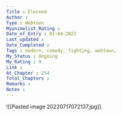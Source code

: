 ```yaml
---
Title : Eleceed
Author : 
Type : Webtoon
Myanimelist_Rating : 
Date_of_Entry : 01-04-2022
Last_updated : 
Date_Completed : 
Tags : modern, comedy, fighting, webtoon,
My_Status : Ongoing
My_Rating : 9
Link : 
At_Chapter : 254
Total_Chapters : 
Remarks : 
Notes : 
---
```

![[Pasted image 20220717072137.jpg]]